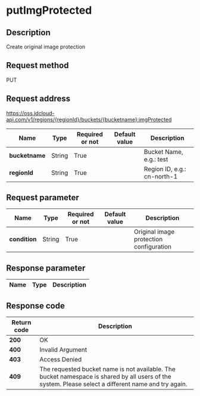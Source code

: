 # putImgProtected


## Description
Create original image protection


## Request method
PUT

## Request address
https://oss.jdcloud-api.com/v1/regions/{regionId}/buckets/{bucketname}:imgProtected

|Name|Type|Required or not|Default value|Description|
|---|---|---|---|---|
|**bucketname**|String|True||Bucket Name, e.g.: test|
|**regionId**|String|True||Region ID, e.g.: cn-north-1|

## Request parameter
|Name|Type|Required or not|Default value|Description|
|---|---|---|---|---|
|**condition**|String|True||Original image protection configuration|


## Response   parameter
|Name|Type|Description|
|---|---|---|



## Response   code
|Return code|Description|
|---|---|
|**200**|OK|
|**400**|Invalid Argument|
|**403**|Access Denied|
|**409**|The requested bucket name is not available. The bucket namespace is shared by all users of the system. Please select a different name and try again.|
